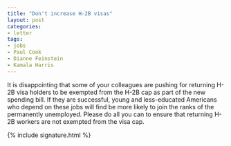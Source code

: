 ```yaml
---
title: "Don't increase H-2B visas"
layout: post
categories:
- letter
tags:
- jobs
- Paul Cook
- Dianne Feinstein
- Kamala Harris
---
```


It is disappointing that some of your colleagues are pushing for returning H-2B visa holders to be exempted from the H-2B cap as part of the new spending bill. If they are successful, young and less-educated Americans who depend on these jobs will find be more likely to join the ranks of the permanently unemployed. Please do all you can to ensure that returning H-2B workers are not exempted from the visa cap.

{% include signature.html %}
